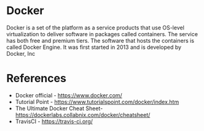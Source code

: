 # Docker

Docker is a set of the platform as a service products that use OS-level virtualization to deliver software in packages called containers. The service has both free and premium tiers. The software that hosts the containers is called Docker Engine. It was first started in 2013 and is developed by Docker, Inc

# References

- Docker official - https://www.docker.com/
- Tutorial Point - https://www.tutorialspoint.com/docker/index.htm
- The Ultimate Docker Cheat Sheet- https://dockerlabs.collabnix.com/docker/cheatsheet/
- TravisCI - https://travis-ci.org/

